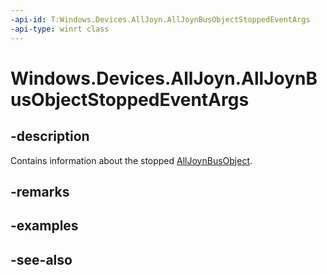 ----api-id: T:Windows.Devices.AllJoyn.AllJoynBusObjectStoppedEventArgs
-api-type: winrt class
---<!-- Class syntax.public class AllJoynBusObjectStoppedEventArgs : Windows.Devices.AllJoyn.IAllJoynBusObjectStoppedEventArgs--># Windows.Devices.AllJoyn.AllJoynBusObjectStoppedEventArgs## -descriptionContains information about the stopped [AllJoynBusObject](alljoynbusobject.md).## -remarks## -examples## -see-also